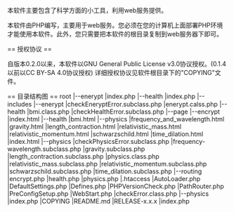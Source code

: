 本软件主要包含了科学方面的小工具，利用web服务提供。

本软件由PHP编写，主要用于web服务。您必须在您的计算机上面部署PHP环境才能使用本软件。此外，您只需要把本软件的根目录复制到web服务器下即可。

== 授权协议 ==

自版本0.2.0以来，本软件以GNU General Public License v3.0协议授权。(0.1.4以前以CC BY-SA 4.0协议授权)
详细授权协议见软件根目录下的"COPYING"文件。

== 目录结构图 ==
root
|--enerypt
    |index.php
|--health
    |index.php
|--includes
    |--enerypt
        |checkEneryptError.subclass.php
        |enerypt.calss.php
    |--health
        |bmi.class.php
        |checkHealthError.subclass.php
    |--page
        |--encrypt
            |index.html
        |--health
            |bmi.html
        |--physics
            |frequency_and_wavelength.html
            |gravity.html
            |length_contraction.html
            |relativistic_mass.html
            |relativistic_momentum.html
            |schwarzschild.html
            |time_dilation.html
        |index.html
    |--physics
        |checkPhysicsError.subclass.php
        |frequency-wavelength.subclass.php
        |gravity.subclass.php
        |length_contraction.subclass.php
        |physics.class.php
        |relativistic_mass.subclass.php
        |relativistic_momentum.subclass.php
        |schwarzschild.subclass.php
        |time_dilation.subclass.php
    |--routing
        |encrypt.php
        |health.php
        |physics.php
    |.htaccess
    |AutoLoader.php
    |DefaultSettings.php
    |Defines.php
    |PHPVersionCheck.php
    |PathRouter.php
    |PreConfigSetup.php
    |WebStart.php
    |checkError.class.php
|--physics
    |index.php
|COPYING
|README.md
|RELEASE-x.x.x
|index.php